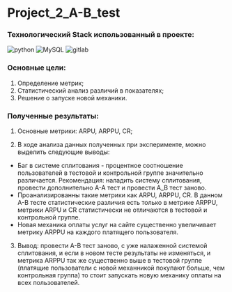 # Project_2_A-B_test
### Технологический Stack использованный в проекте:
![python](https://img.shields.io/badge/-python-090909?style=for-the-badge&logo=python&)
![MySQL](https://img.shields.io/badge/-SQL-090909?style=for-the-badge&logo=MySQL&)
![gitlab](https://img.shields.io/badge/-gitlab-090909?style=for-the-badge&logo=gitlab&)
### Основные цели:
1. Определение метрик;
2. Статистический анализ различий в показателях;
3. Решение о запуске новой механики.

### Полученные результаты:

1. Основные метрики: ARPU, ARPPU, CR;

2. В ходе анализа данных полученных при эксперименте, можно выделить следующие выводы: 
- Баг в системе сплитования - процентное соотношение пользователей в тестовой и контрольной группе значительно различается.
Рекомендация: наладить систему сплитования, провести дополнительно А-А тест и провести А_В тест заново.
- Проанализированны такие метрики как ARPU, ARPPU, CR. 
 В данном А-В тесте статистические различия есть только в метрике ARPPU, 
метрики ARPU  и  CR статистически не отличаются в тестовой и контрольной группе.
- Новая механика оплаты услуг на сайте существенно увеличивает метрику ARPPU на каждого платящего пользователя.
3. Вывод: провести А-В тест заново, с уже налаженной системой сплитования, и если в новом тесте результаты не изменяться, и метрика ARPPU так же существенно выше в тестовой группе (платящие пользователи с новой механникой покупают больше, чем контрольная группа) то стоит запускать новую механику оплаты на всех пользователей.